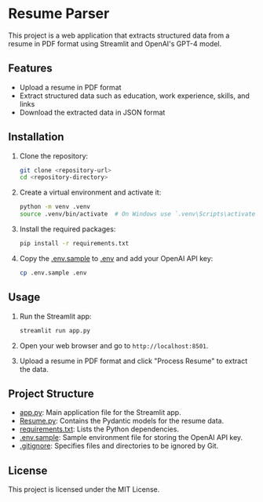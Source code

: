 # Resume Parser

This project is a web application that extracts structured data from a resume in PDF format using Streamlit and OpenAI's GPT-4 model.

## Features

- Upload a resume in PDF format
- Extract structured data such as education, work experience, skills, and links
- Download the extracted data in JSON format

## Installation

1. Clone the repository:
    ```sh
    git clone <repository-url>
    cd <repository-directory>
    ```

2. Create a virtual environment and activate it:
    ```sh
    python -m venv .venv
    source .venv/bin/activate  # On Windows use `.venv\Scripts\activate`
    ```

3. Install the required packages:
    ```sh
    pip install -r requirements.txt
    ```

4. Copy the [.env.sample](http://_vscodecontentref_/1) to [.env](http://_vscodecontentref_/2) and add your OpenAI API key:
    ```sh
    cp .env.sample .env
    ```

## Usage

1. Run the Streamlit app:
    ```sh
    streamlit run app.py
    ```

2. Open your web browser and go to `http://localhost:8501`.

3. Upload a resume in PDF format and click "Process Resume" to extract the data.

## Project Structure

- [app.py](http://_vscodecontentref_/3): Main application file for the Streamlit app.
- [Resume.py](http://_vscodecontentref_/4): Contains the Pydantic models for the resume data.
- [requirements.txt](http://_vscodecontentref_/5): Lists the Python dependencies.
- [.env.sample](http://_vscodecontentref_/6): Sample environment file for storing the OpenAI API key.
- [.gitignore](http://_vscodecontentref_/7): Specifies files and directories to be ignored by Git.

## License

This project is licensed under the MIT License.